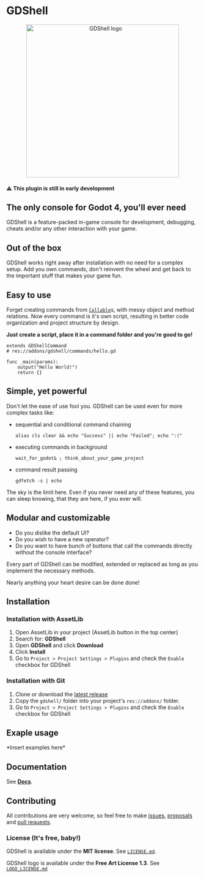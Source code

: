 # GDShell

<p align="center">
  <a href="https://github.com/Kubulambula/Godot-GDShell">
    <img src="https://github.com/Kubulambula/Godot-GDShell/blob/main/addons/gdshell/docs/logo_text.png" width="400" alt="GDShell logo">
  </a>
</p>


#### :warning: This plugin is still in early development


## The only console for Godot 4, you'll ever need
GDShell is a feature-packed in-game console for development, debugging, cheats and/or any other interaction with your game. 


## Out of the box
GDShell works right away after installation with no need for a complex setup. Add you own commands, don't reinvent the wheel and get back to the important stuff that makes your game fun.


## Easy to use
Forget creating commands from [`Callable`](https://docs.godotengine.org/en/latest/classes/class_callable.html)s, with messy object and method relations. Now every command is it's own script, resulting in better code organization and project structure by design.


**Just create a script, place it in a command folder and you're good to go!**

```gdscript
extends GDShellCommand
# res://addons/gdshell/commands/hello.gd

func _main(params):
    output("Hello World!")
    return {}
```


## Simple, yet powerful
Don't let the ease of use fool you. GDShell can be used even for more complex tasks like:

* sequential and conditional command chaining

    `alias cls clear && echo "Success" || echo "Failed"; echo ":("`

* executing commands in background

    `wait_for_godot& ; think_about_your_game_project`


* command result passing

    `gdfetch -s | echo`

The sky is the limit here. Even if you never need any of these features, you can sleep knowing, that they are here, if you ever will.


## Modular and customizable
* Do you dislike the default UI?
* Do you wish to have a new operator?
* Do you want to have bunch of buttons that call the commands directly without the console interface?

Every part of GDShell can be modified, extended or replaced as long as you implement the necessary methods.

Nearly anything your heart desire can be done done!


## Installation
### Installation with AssetLib
1. Open AssetLib in your project (AssetLib button in the top center)
2. Search for: **GDShell**
3. Open **GDShell** and click **Download**
4. Click **Install**
5. Go to `Project > Project Settings > Plugins` and check the `Enable` checkbox for GDShell


### Installation with Git
1. Clone or download the [latest release](https://github.com/Kubulambula/Godot-GDShell/releases/latest)
2. Copy the `gdshell/` folder into your project's `res://addons/` folder.
3. Go to `Project > Project Settings > Plugins` and check the `Enable` checkbox for GDShell


## Exaple usage
\*Insert examples here\*


## Documentation
See **[Docs](https://github.com/Kubulambula/Godot-GDShell/addons/gdshell/docs/docs.md)**.


## Contributing
All contributions are very welcome, so feel free to make [issues](https://github.com/Kubulambula/Godot-GDShell/issues), [proposals](https://github.com/Kubulambula/Godot-GDShell/issues/proposal) and [pull requests](https://github.com/Kubulambula/Godot-GDShell/pulls). 


### License (It's free, baby!)
GDShell is available under the **MIT license**.
See [`LICENSE.md`](https://github.com/Kubulambula/Godot-GDShell/LICENSE.md).

GDShell logo is available under the **Free Art License 1.3**. See [`LOGO_LICENSE.md`](https://github.com/Kubulambula/Godot-GDShell/LOGO_LICENSE.md)

